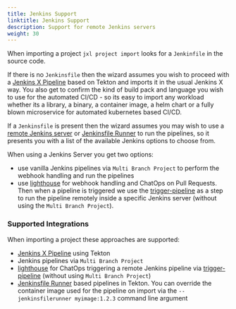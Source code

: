 ```yaml
---
title: Jenkins Support
linktitle: Jenkins Support
description: Support for remote Jenkins servers
weight: 30
---
```


When importing a project `jxl project import` looks for a `Jenkinfile` in the source code. 

If there is no `Jenkinsfile` then the wizard assumes you wish to proceed with a [Jenkins X Pipeline](https://jenkins-x.io/docs/concepts/jenkins-x-pipelines/) based on Tekton and imports it in the usual Jenkins X way. You also get to confirm the kind of build pack and language you wish to use for the automated CI/CD - so its easy to import any workload whether its a library, a binary, a container image, a helm chart or a fully blown microservice for automated kubernetes based CI/CD.

If a `Jenkinsfile` is present  then the wizard assumes you may wish to use a [remote Jenkins server](/docs/labs/jenkins/) or [Jenkinsfile Runner](https://github.com/jenkinsci/jenkinsfile-runner) to run the pipelines, so it presents you with a list of the available Jenkins options to choose from. 

When using a Jenkins Server you get two options:

* use vanilla Jenkins pipelines via `Multi Branch Project` to perform the webhook handling and run the pipelines
* use  [lighthouse](https://github.com/jenkins-x/lighthouse) for webhook handling and ChatOps on Pull Requests. Then when a pipeline is triggered we use the [trigger-pipeline](https://github.com/jenkins-x-labs/trigger-pipeline) as a step to run the pipeline remotely inside a specific Jenkins server (without using the `Multi Branch Project`).

### Supported Integrations

When importing a project these approaches are supported:

* [Jenkins X Pipeline](https://jenkins-x.io/docs/concepts/jenkins-x-pipelines/) using Tekton 
* Jenkins pipelines via `Multi Branch Project`
* [lighthouse](https://github.com/jenkins-x/lighthouse) for ChatOps triggering a remote Jenkins pipeline via [trigger-pipeline](https://github.com/jenkins-x-labs/trigger-pipeline) (without using `Multi Branch Project`)
* [Jenkinsfile Runner](https://github.com/jenkinsci/jenkinsfile-runner) based pipelines in Tekton. You can override the container image used for the pipeline on import via the `--jenkinsfilerunner myimage:1.2.3` command line argument 
